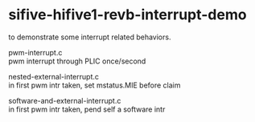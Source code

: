 # sifive-hifive1-revb-interrupt-demo
to demonstrate some interrupt related behaviors. 
 
pwm-interrupt.c  
  pwm interrupt through PLIC once/second  
  
nested-external-interrupt.c  
  in first pwm intr taken, set mstatus.MIE before claim  
  
software-and-external-interrupt.c  
  in first pwm intr taken, pend self a software intr  
